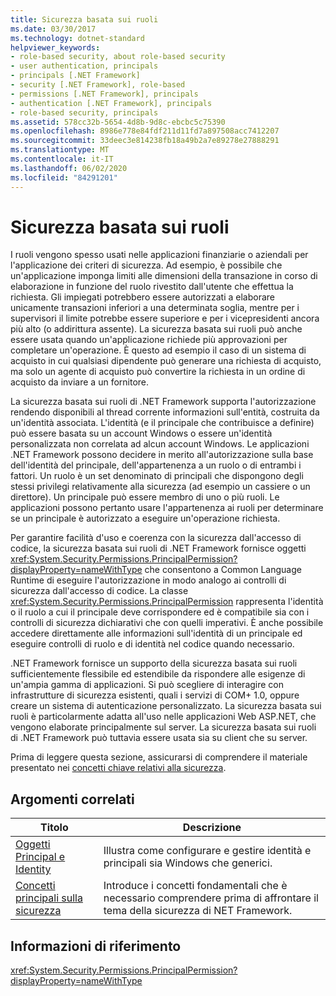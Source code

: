 ```yaml
---
title: Sicurezza basata sui ruoli
ms.date: 03/30/2017
ms.technology: dotnet-standard
helpviewer_keywords:
- role-based security, about role-based security
- user authentication, principals
- principals [.NET Framework]
- security [.NET Framework], role-based
- permissions [.NET Framework], principals
- authentication [.NET Framework], principals
- role-based security, principals
ms.assetid: 578cc32b-5654-4d8b-9d8c-ebcbc5c75390
ms.openlocfilehash: 8986e778e84fdf211d11fd7a897508acc7412207
ms.sourcegitcommit: 33deec3e814238fb18a49b2a7e89278e27888291
ms.translationtype: MT
ms.contentlocale: it-IT
ms.lasthandoff: 06/02/2020
ms.locfileid: "84291201"
---
```

# <a name="role-based-security"></a>Sicurezza basata sui ruoli
I ruoli vengono spesso usati nelle applicazioni finanziarie o aziendali per l'applicazione dei criteri di sicurezza. Ad esempio, è possibile che un'applicazione imponga limiti alle dimensioni della transazione in corso di elaborazione in funzione del ruolo rivestito dall'utente che effettua la richiesta. Gli impiegati potrebbero essere autorizzati a elaborare unicamente transazioni inferiori a una determinata soglia, mentre per i supervisori il limite potrebbe essere superiore e per i vicepresidenti ancora più alto (o addirittura assente). La sicurezza basata sui ruoli può anche essere usata quando un'applicazione richiede più approvazioni per completare un'operazione. È questo ad esempio il caso di un sistema di acquisto in cui qualsiasi dipendente può generare una richiesta di acquisto, ma solo un agente di acquisto può convertire la richiesta in un ordine di acquisto da inviare a un fornitore.  
  
 La sicurezza basata sui ruoli di .NET Framework supporta l'autorizzazione rendendo disponibili al thread corrente informazioni sull'entità, costruita da un'identità associata. L'identità (e il principale che contribuisce a definire) può essere basata su un account Windows o essere un'identità personalizzata non correlata ad alcun account Windows. Le applicazioni .NET Framework possono decidere in merito all'autorizzazione sulla base dell'identità del principale, dell'appartenenza a un ruolo o di entrambi i fattori. Un ruolo è un set denominato di principali che dispongono degli stessi privilegi relativamente alla sicurezza (ad esempio un cassiere o un direttore). Un principale può essere membro di uno o più ruoli. Le applicazioni possono pertanto usare l'appartenenza ai ruoli per determinare se un principale è autorizzato a eseguire un'operazione richiesta.  
  
 Per garantire facilità d'uso e coerenza con la sicurezza dall'accesso di codice, la sicurezza basata sui ruoli di .NET Framework fornisce oggetti <xref:System.Security.Permissions.PrincipalPermission?displayProperty=nameWithType> che consentono a Common Language Runtime di eseguire l'autorizzazione in modo analogo ai controlli di sicurezza dall'accesso di codice. La classe <xref:System.Security.Permissions.PrincipalPermission> rappresenta l'identità o il ruolo a cui il principale deve corrispondere ed è compatibile sia con i controlli di sicurezza dichiarativi che con quelli imperativi. È anche possibile accedere direttamente alle informazioni sull'identità di un principale ed eseguire controlli di ruolo e di identità nel codice quando necessario.  
  
 .NET Framework fornisce un supporto della sicurezza basata sui ruoli sufficientemente flessibile ed estendibile da rispondere alle esigenze di un'ampia gamma di applicazioni. Si può scegliere di interagire con infrastrutture di sicurezza esistenti, quali i servizi di COM+ 1.0, oppure creare un sistema di autenticazione personalizzato. La sicurezza basata sui ruoli è particolarmente adatta all'uso nelle applicazioni Web ASP.NET, che vengono elaborate principalmente sul server. La sicurezza basata sui ruoli di .NET Framework può tuttavia essere usata sia su client che su server.  
  
 Prima di leggere questa sezione, assicurarsi di comprendere il materiale presentato nei [concetti chiave relativi alla sicurezza](key-security-concepts.md).  
  
## <a name="related-topics"></a>Argomenti correlati  
  
|Titolo|Descrizione|  
|-----------|-----------------|  
|[Oggetti Principal e Identity](principal-and-identity-objects.md)|Illustra come configurare e gestire identità e principali sia Windows che generici.|  
|[Concetti principali sulla sicurezza](key-security-concepts.md)|Introduce i concetti fondamentali che è necessario comprendere prima di affrontare il tema della sicurezza di NET Framework.|  
  
## <a name="reference"></a>Informazioni di riferimento  
 <xref:System.Security.Permissions.PrincipalPermission?displayProperty=nameWithType>
